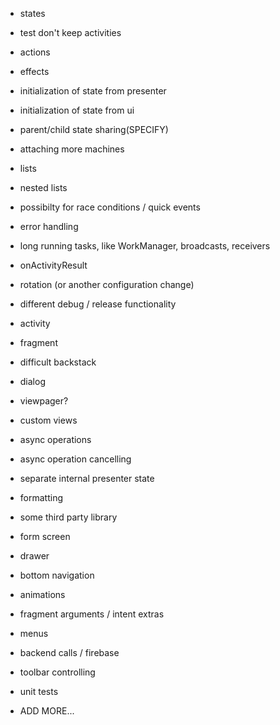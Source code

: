 - states

- test don't keep activities

- actions

- effects

- initialization of state from presenter

- initialization of state from ui

- parent/child state sharing(SPECIFY)

- attaching more machines

- lists

- nested lists

- possibilty for race conditions / quick events

- error handling

- long running tasks, like WorkManager, broadcasts, receivers

- onActivityResult

- rotation (or another configuration change)

- different debug / release functionality

- activity

- fragment

- difficult backstack

- dialog

- viewpager?

- custom views

- async operations

- async operation cancelling

- separate internal presenter state 

- formatting

- some third party library

- form screen

- drawer

- bottom navigation

- animations

- fragment arguments / intent extras

- menus

- backend calls / firebase

- toolbar controlling

- unit tests

- ADD MORE...